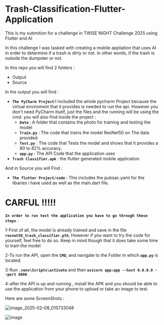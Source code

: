 # Trash-Classification-Flutter-Application
This is my submition for a challenge in TWISE NIGHT Challenge 2025 using Flutter and AI

In this challenge I was tasked with creating a mobile appliation that uses AI in order to determine if a trash is dirty or not. in other words, if the trash is outside the dumpster or not.

In this repo you will find 2 folders : 
  * Output
  * Source

In the output you will find : 
  * **`The PyCharm Project`**:I included the whole pycharm Project because the virtual enviroment that it provides is needed to run the api. However you don't need PyCharm itself, just the files and
      the running will be using the cmd. you will also find inside the project : 
      - **`Data`** : A folder that contains the photo for training and testing the model
      - **`Train.py`** : The code that trains the model ResNet50 on The data provided
      - **`Test.py`** : The code that Tests the model and shows that it provides a 80 to 82% accuracy.
      -  **`app.py`** : The API Code that the application uses
  * **`Trash Classifier.apk`** : the flutter generated mobile application

And in Source you will Find : 
  * **`The flutter Project/code`** : This includes the pubsac.yaml for the libaries i have used as well as the main.dart file.

# CARFUL !!!!!


**` In order to run test the application you have to go through these steps `** : 

  1-First of all, the model is already trained and save in the file **`resnet50_trash_classifier.pth`**, However if you want to try the code for yourself, feel free to do so. Keep in mind though that it does
  take some time to train the model
  
  2-To run the API, open the **`CMD`**, and navigate to the Folder in which **`app.py`** is located.
  
  3-Run  **`.venv\Scripts\activate`** and then **`uvicorn app:app --host 0.0.0.0 --port 8000`**
  
  4-after the API is up and running , install the APK and you should be able to use the application from your phone to upload or take an image to test.

  Here are some ScreenShots :
  
  ![image_2025-02-08_015733048](https://github.com/user-attachments/assets/24cacc88-a137-4aad-a018-0696f33ad4d3)

![image](https://github.com/user-attachments/assets/4b9ccf65-5d0a-41ec-aa9b-6ae706cad26f)


